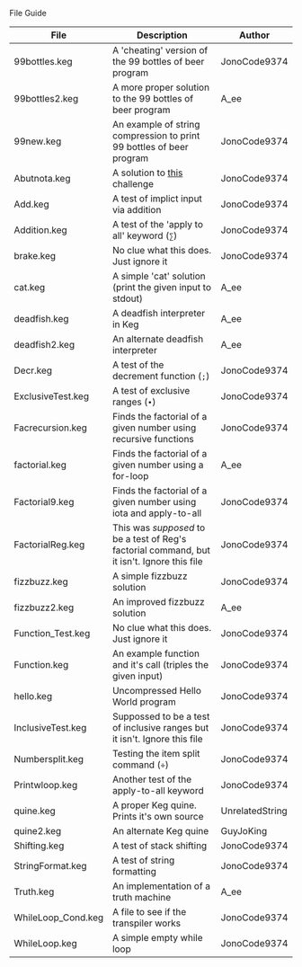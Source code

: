 File Guide

|File|Description|Author|
|----|-----------|------|
|99bottles.keg| A 'cheating' version of the 99 bottles of beer program|JonoCode9374|
|99bottles2.keg|A more proper solution to the 99 bottles of beer program|A_ee|
|99new.keg|An example of string compression to print 99 bottles of beer program|JonoCode9374|
|Abutnota.keg|A solution to [this](https://codegolf.stackexchange.com/questions/90349/the-letter-a-without-a/) challenge|JonoCode9374|
|Add.keg|A test of implict input via addition|JonoCode9374|
|Addition.keg|A test of the 'apply to all' keyword (`∑`)|JonoCode9374|
|brake.keg|No clue what this does. Just ignore it|JonoCode9374|
|cat.keg|A simple 'cat' solution (print the given input to stdout)|A_ee|
|deadfish.keg|A deadfish interpreter in Keg|A_ee|
|deadfish2.keg|An alternate deadfish interpreter|A_ee|
|Decr.keg|A test of the decrement function (`;`)|JonoCode9374|
|ExclusiveTest.keg|A test of exclusive ranges (`•`)|JonoCode9374|
|Facrecursion.keg|Finds the factorial of a given number using recursive functions|JonoCode9374|
|factorial.keg|Finds the factorial of a given number using a for-loop|A_ee|
|Factorial9.keg|Finds the factorial of a given number using iota and apply-to-all|JonoCode9374|
|FactorialReg.keg|This was _supposed_ to be a test of Reg's factorial command, but it isn't. Ignore this file|JonoCode9374|
|fizzbuzz.keg|A simple fizzbuzz solution|JonoCode9374|
|fizzbuzz2.keg|An improved fizzbuzz solution|A_ee|
|Function_Test.keg|No clue what this does. Just ignore it|JonoCode9374|
|Function.keg|An example function and it's call (triples the given input)|JonoCode9374|
|hello.keg|Uncompressed Hello World program|JonoCode9374|
|InclusiveTest.keg|Suppossed to be a test of inclusive ranges but it isn't. Ignore this file|JonoCode9374|
|Numbersplit.keg|Testing the item split command (`÷`)|JonoCode9374|
|Printwloop.keg|Another test of the apply-to-all keyword|JonoCode9374|
|quine.keg|A proper Keg quine. Prints it's own source|UnrelatedString|
|quine2.keg|An alternate Keg quine|GuyJoKing|
|Shifting.keg|A test of stack shifting|JonoCode9374|
|StringFormat.keg|A test of string formatting|JonoCode9374|
|Truth.keg|An implementation of a truth machine|A_ee|
|WhileLoop_Cond.keg|A file to see if the transpiler works|JonoCode9374|
|WhileLoop.keg|A simple empty while loop|JonoCode9374|
